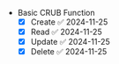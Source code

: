 - Basic CRUB Function
	- [x] Create ✅ 2024-11-25
	- [x] Read ✅ 2024-11-25
	- [x] Update ✅ 2024-11-25
	- [x] Delete ✅ 2024-11-25